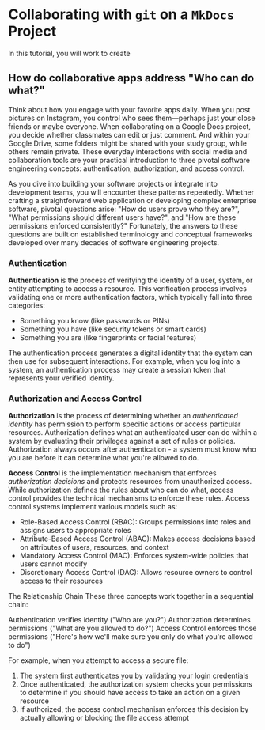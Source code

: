 # Collaborating with `git` on a `MkDocs` Project

In this tutorial, you will work to create 

## How do collaborative apps address "Who can do what?"

Think about how you engage with your favorite apps daily. When you post pictures on Instagram, you control who sees them—perhaps just your close friends or maybe everyone. When collaborating on a Google Docs project, you decide whether classmates can edit or just comment. And within your Google Drive, some folders might be shared with your study group, while others remain private. These everyday interactions with social media and collaboration tools are your practical introduction to three pivotal software engineering concepts: authentication, authorization, and access control.

As you dive into building your software projects or integrate into development teams, you will encounter these patterns repeatedly. Whether crafting a straightforward web application or developing complex enterprise software, pivotal questions arise: "How do users prove who they are?", "What permissions should different users have?", and "How are these permissions enforced consistently?" Fortunately, the answers to these questions are built on established terminology and conceptual frameworks developed over many decades of software engineering projects.

### Authentication

**Authentication** is the process of verifying the identity of a user, system, or entity attempting to access a resource. This verification process involves validating one or more authentication factors, which typically fall into three categories:

* Something you know (like passwords or PINs)
* Something you have (like security tokens or smart cards)
* Something you are (like fingerprints or facial features)

The authentication process generates a digital identity that the system can then use for subsequent interactions. For example, when you log into a system, an authentication process may create a session token that represents your verified identity.

### Authorization and Access Control

**Authorization** is the process of determining whether an _authenticated identity_ has permission to perform specific actions or access particular resources. Authorization defines what an authenticated user can do within a system by evaluating their privileges against a set of rules or policies. Authorization always occurs after authentication - a system must know who you are before it can determine what you're allowed to do.

**Access Control** is the implementation mechanism that enforces _authorization decisions_ and protects resources from unauthorized access. While authorization defines the rules about who can do what, access control provides the technical mechanisms to enforce these rules. Access control systems implement various models such as:

* Role-Based Access Control (RBAC): Groups permissions into roles and assigns users to appropriate roles
* Attribute-Based Access Control (ABAC): Makes access decisions based on attributes of users, resources, and context
* Mandatory Access Control (MAC): Enforces system-wide policies that users cannot modify
* Discretionary Access Control (DAC): Allows resource owners to control access to their resources

The Relationship Chain
These three concepts work together in a sequential chain:

Authentication verifies identity ("Who are you?")
Authorization determines permissions ("What are you allowed to do?")
Access Control enforces those permissions ("Here's how we'll make sure you only do what you're allowed to do")

For example, when you attempt to access a secure file:

1. The system first authenticates you by validating your login credentials
2. Once authenticated, the authorization system checks your permissions to determine if you should have access to take an action on a given resource
3. If authorized, the access control mechanism enforces this decision by actually allowing or blocking the file access attempt